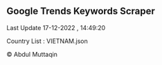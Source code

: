 

## Google Trends Keywords Scraper 
 
Last Update 17-12-2022 , 14:49:20

Country List :
VIETNAM.json



© Abdul Muttaqin 
